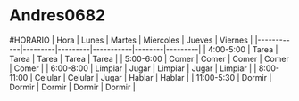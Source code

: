 # Andres0682
#HORARIO
| Hora       | Lunes   | Martes  | Miercoles | Jueves | Viernes |
|------------|---------|---------|-----------|--------|---------|
| 4:00-5:00  | Tarea   | Tarea   | Tarea     | Tarea  | Tarea   |
| 5:00-6:00  | Comer   | Comer   | Comer     | Comer  | Comer   |
| 6:00-8:00  | Limpiar | Jugar   | Limpiar   | Jugar  | Limpiar |
| 8:00-11:00 | Celular | Celular | Jugar     | Hablar | Hablar  |
| 11:00-5:30 | Dormir  | Dormir  | Dormir    | Dormir | Dormir  |
